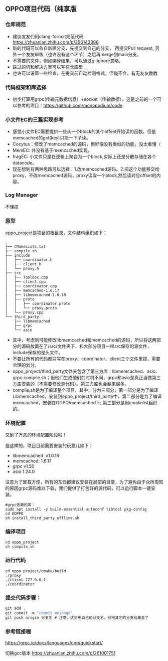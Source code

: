 ## OPPO项目代码（纯享版
### 仓库规范
* 建议友友们用clang-format规范代码
https://zhuanlan.zhihu.com/p/356143396
* 新的代码可以各自新建分支，先提交到自己的分支，
再提交Pull request, 另外一个友友审核（也许没有这个环节）之后再merge到main分支。
* 不需要的文件，例如编译结果，可以通过gitignore忽略。
* 踩过的坑和解决方案可以写在仓库里
* 也许可以设置一些检查，在提交前自动检测格式，但俺不会，有无友友教教


### 代码框架和库选择
* 初步打算用grpc(传输元数据信息）+socket（传输数据），这是之前的一个可以参考的项目：https://github.com/monopodium/code

### 小文件EC的三篇实现参考
* 感觉小文件EC需要提供一些从一个block的某个offset开始读的函数，但是memcached的get(key)只能一下子读。
* Cocytus：修改了memcached的源码，但好像没有类似的功能，没太看懂（
* MemEC: 并没有基于memcached实现。
* fragEC: 小文件只是在逻辑上聚合为一个block,实际上还是分散存储在各个datanode。
* 现在想到有两种思路可以选择：1.改memcached源码。2.把这个功能移交给proxy，不改memcached源码，proxy读取一个block,然后读对应offset的内容。

### Log Manager
不懂捏
### 原型
oppo_project是项目的根目录，文件结构组织如下：
```
.
├── CMakeLists.txt
├── compile.sh
├── include
│   ├── coordinator.h
│   ├── client.h
│   └── proxy.h
├── src
│   ├── ToolBox.cpp
│   ├── client.cpp
│   ├── coordinator.cpp
│   ├── memcached-1.6.17
|   ├── libmemcached-1.0.18
│   ├── proto
│   │   ├── coordinator.proto
│   │   └── proxy.proto
│   └── proxy.cpp
└── third_party
    ├── libmemcached
    ├── grpc
    └── asio
```
* 其中，考虑到可能修改libmemcached和memcached的源码，所以将这两部分的源码放置在了/src/文件夹下，和大部分项目一样src保存的源文件，include保存的是头文件。
* 不要让所有的代码都只写在proxy、coordinator、client三个文件里捏，需要合理的划分。
* oppo_project/third_party文件夹包含了第三方库：libmemcached、asio、grpc
compile.sh；但他们生成他们的时机不同，grpc和asio是真正当做第三方库安装的（不需要修改源代码）。第三方库也会越来越多。
* compile.sh是为了编译整个项目，其中，分为三部分，第一部分是为了编译Libmemcached，安装到oppo_project/third_party中，第二部分是为了编译memcached，安装在OOPO/memcached下;
第三部分是用cmakelist组织的。


### 环境配置
又到了万恶的环境配置阶段啦！

是这样的，项目目前需要安装的玩意儿如下：
* libmemcached: v1.0.18
* memcached: 1.6.17
* grpc v1.50
* asio 1.24.0

注意为了卸载方便，所有的东西都建议安装在局部的目录，为了避免由于众所周知的原因grpc源码难以下载，我们提供了打包好的源代码，可以运行脚本一键安装。
```
#grpc依赖的库：
sudo apt install -y build-essential autoconf libtool pkg-config
cd OOPPO
sh install_third_party_offline.sh
```
### 编译项目
```
cd oppo_project
sh compile.sh
```
### 运行代码

```
cd oppo_project/cmake/build
./proxy
./client 127.0.0.1
./coordinator
```
### 提交代码步骤：
```c
git add .
git commit -m "commit message"
git push origin 分支名 # 注意，这里用自己的分支名，别把其它的分支给覆盖了
```

### 参考链接喔
https://grpc.io/docs/languages/cpp/quickstart/

切换gcc版本
https://zhuanlan.zhihu.com/p/261001751
